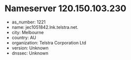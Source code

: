 # Nameserver 120.150.103.230

* as_number: 1221
* name: jec1051842.lnk.telstra.net.
* city: Melbourne
* country: AU
* organization: Telstra Corporation Ltd
* version: Unknown
* dnssec: Unknown
